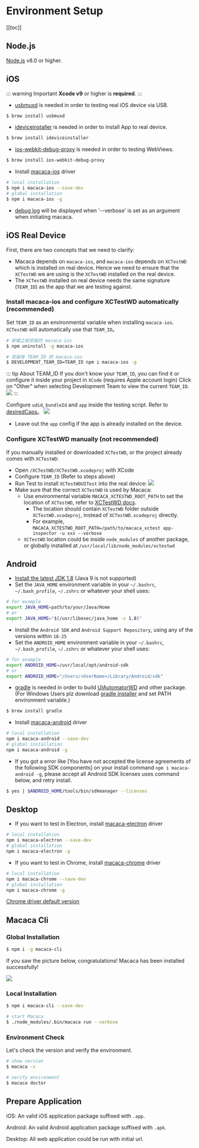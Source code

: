 # Environment Setup

[[toc]]

## Node.js

[Node.js](https://nodejs.org/) v8.0 or higher.

## iOS

::: warning Important
**Xcode v9** or higher is **required**.
:::

- [usbmuxd](//github.com/libimobiledevice/usbmuxd) is needed in order to testing real iOS device via USB.

```bash
$ brew install usbmuxd
```

- [ideviceinstaller](//github.com/libimobiledevice/ideviceinstaller) is needed in order to install App to real device.

```bash
$ brew install ideviceinstaller
```

- [ios-webkit-debug-proxy](//github.com/google/ios-webkit-debug-proxy) is needed in order to testing WebViews.

```bash
$ brew install ios-webkit-debug-proxy
```

- Install [macaca-ios](https://github.com/macacajs/macaca-ios) driver

```bash
# local installation
$ npm i macaca-ios --save-dev
# global installation
$ npm i macaca-ios -g
```

- [debug log](//github.com/macacajs/XCTestWD/blob/master/README.md#43-debug-info) will be displayed when '--verbose' is set as an argument when initiating macaca.

## iOS Real Device

First, there are two concepts that we need to clarify:
* Macaca depends on `macaca-ios`, and `macaca-ios` depends on `XCTestWD` which is installed on real device. Hence we need to ensure that the `XCTestWD` we are using is the `XCTestWD` installed on the real device.
* The `XCTestWD` installed on real device needs the same signature (`TEAM_ID`) as the app that we are testing against.

### Install macaca-ios and configure XCTestWD automatically (recommended)
Set `TEAM_ID` as an environmental variable when installing `macaca-ios`. `XCTestWD` will automatically use that `TEAM_ID`。

```bash
# 卸载之前安装的 macaca-ios
$ npm uninstall -g macaca-ios

# 安装有 TEAM_ID 的 macaca-ios
$ DEVELOPMENT_TEAM_ID=TEAM_ID npm i macaca-ios -g
```

::: tip About TEAM_ID
If you don't know your `TEAM_ID`, you can find it or configure it inside your project in `XCode` (requires Apple account login) Click on "Other" when selecting Development Team to view the current `TEAM_ID`.
![](/assets/6d308bd9gy1fg7cnt9hf6j20t70h7782.jpg)
:::

Configure `udid`, `bundleId` and `app` inside the testing script. Refer to [desiredCaps](https://macacajs.github.io/guide/helpful-settings.html#desired-capabilities)。
![](/assets/88fe9010ly1g1cro765ovj20va0mgtc3.jpg)
* Leave out the `app` config if the app is already installed on the device.

### Configure XCTestWD manually (not recommended)
If you manually installed or downloaded `XCTestWD`, or the project already comes with `XCTestWD`:
* Open `/XCTestWD/XCTestWD.xcodeproj` with XCode
* Configure `TEAM_ID`  (Refer to steps above)
* Run Test to install `XCTestWDUITest` into the real device:
![](/assets/88fe9010ly1g1cro3j4ugj20ya0jc78m.jpg)
* Make sure that the correct `XCTestWD` is used by Macaca:
  * Use environmental variable `MACACA_XCTESTWD_ROOT_PATH` to set the location of `XCTestWD`, refer to [XCTestWD docs](https://github.com/macacajs/XCTestWD#44).
    * The location should contain `XCTestWD` folder outside `XCTestWD.xcodeproj`, instead of `XCTestWD.xcodeproj` directly.
    * For example, `MACACA_XCTESTWD_ROOT_PATH=/path/to/macaca_xctest app-inspector -u xxx --verbose`
  * `XCTestWD` location could be inside `node_modules` of another package, or globally installed at `/usr/local/lib/node_modules/xctestwd`

## Android

- [Install the latest JDK 1.8](http://www.oracle.com/technetwork/java/javase/downloads/jdk8-downloads-2133151.html) (Java 9 is not supported)
- Set the `JAVA_HOME` environment variable in your `~/.bashrc`, `~/.bash_profile`, `~/.zshrc` or whatever your shell uses:

```bash
# for example
export JAVA_HOME=path/to/your/Java/Home
# or
export JAVA_HOME="$(/usr/libexec/java_home -v 1.8)"
```

- Install the `Android SDK` and `Android Support Repository`, using any of the versions within `18-25`
- Set the `ANDROID_HOME` environment variable in your `~/.bashrc`, `~/.bash_profile`, `~/.zshrc` or whatever your shell uses:

```bash
# for example
export ANDROID_HOME=/usr/local/opt/android-sdk
# or
export ANDROID_HOME="/Users/<UserName>/Library/Android/sdk"
```

- [gradle](https://gradle.org) is needed in order to build [UIAutomatorWD](//github.com/macacajs/UIAutomatorWD) and other package.(For Windows Users plz download [gradle installer](https://gradle.org/releases/) and set PATH environment variable.)

```bash
$ brew install gradle
```

- Install [macaca-android](https://github.com/macacajs/macaca-android) driver

```bash
# local installation
npm i macaca-android --save-dev
# global installation
npm i macaca-android -g
```

* If you got a error like [You have not accepted the license agreements of the following SDK components] on your install command `npm i macaca-android -g`, please accept all Android SDK licenses uses command below, and retry install.

```bash
$ yes | $ANDROID_HOME/tools/bin/sdkmanager --licenses
```

## Desktop

- If you want to test in Electron, install [macaca-electron](https://github.com/macacajs/macaca-electron) driver

```bash
# local installation
npm i macaca-electron --save-dev
# global installation
npm i macaca-electron -g
```

- If you want to test in Chrome, install [macaca-chrome](https://github.com/macacajs/macaca-chrome) driver

```bash
# local installation
npm i macaca-chrome --save-dev
# global installation
npm i macaca-chrome -g
```

[Chrome driver default version](https://github.com/macacajs/macaca-chromedriver/blob/master/package.json#L43)

## Macaca Cli

### Global Installation

```bash
$ npm i -g macaca-cli
```

If you saw the picture below, congratulations! Macaca has been installed successfully!

![](/assets/6d308bd9gw1faie2w55hnj20rs0ov4fu.jpg)

### Local Installation

```bash
$ npm i macaca-cli --save-dev

# start Macaca
$ ./node_modules/.bin/macaca run --verbose
```

### Environment Check

Let's check the version and verify the environment.

```bash
# show version
$ macaca -v

# verify environment
$ macaca doctor
```

## Prepare Application

iOS: An valid iOS application package suffixed with `.app`.

Android: An valid Android application package suffixed with `.apk`.

Desktop: All web application could be run with initial url.
